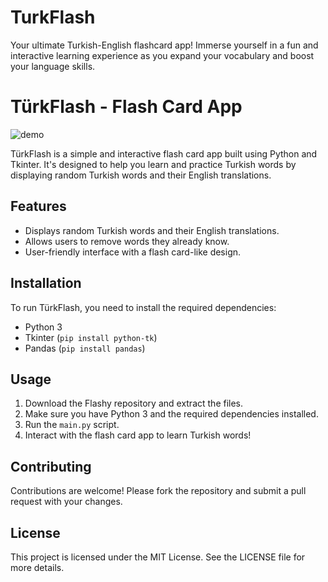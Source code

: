 # TurkFlash

Your ultimate Turkish-English flashcard app! Immerse yourself in a fun and interactive learning experience as you expand your vocabulary and boost your language skills.

# TürkFlash - Flash Card App

<a>![demo](https://github.com/GameDevMitchell/TurkFlash/assets/146736445/93a792ac-3d22-4cbf-bcd8-328eac57a541)</a>

TürkFlash is a simple and interactive flash card app built using Python and Tkinter. It's designed to help you learn and practice Turkish words by displaying random Turkish words and their English translations.

## Features

- Displays random Turkish words and their English translations.
- Allows users to remove words they already know.
- User-friendly interface with a flash card-like design.

## Installation

To run TürkFlash, you need to install the required dependencies:

- Python 3
- Tkinter (`pip install python-tk`)
- Pandas (`pip install pandas`)

## Usage

1. Download the Flashy repository and extract the files.
2. Make sure you have Python 3 and the required dependencies installed.
3. Run the `main.py` script.
4. Interact with the flash card app to learn Turkish words!

## Contributing

Contributions are welcome! Please fork the repository and submit a pull request with your changes.

## License

This project is licensed under the MIT License. See the LICENSE file for more details.
